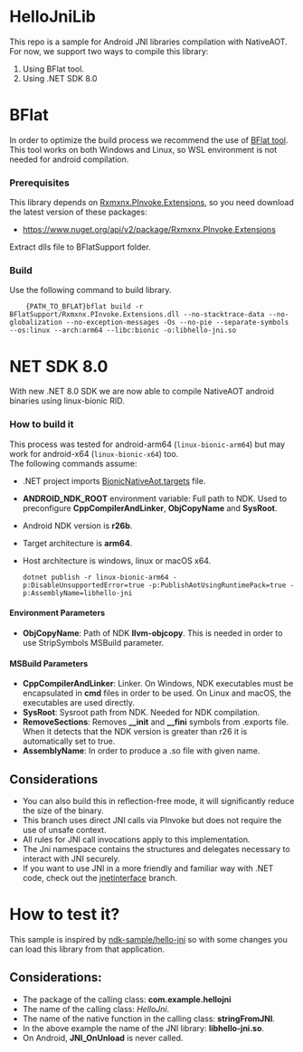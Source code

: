 # HelloJniLib

This repo is a sample for Android JNI libraries compilation with NativeAOT.
For now, we support two ways to compile this library:

1. Using BFlat tool.
2. Using .NET SDK 8.0

# BFlat

In order to optimize the build process we recommend the use of [BFlat tool](https://github.com/bflattened/bflat).
This tool works on both Windows and Linux, so WSL environment is not needed for android compilation.

### Prerequisites

This library depends on [Rxmxnx.PInvoke.Extensions](https://github.com/josephmoresena/Rxmxnx.PInvoke.Extensions), so you
need download the latest
version of these packages:

* https://www.nuget.org/api/v2/package/Rxmxnx.PInvoke.Extensions

Extract dlls file to BFlatSupport folder.

### Build

Use the following command to build library.

	    {PATH_TO_BFLAT}bflat build -r BFlatSupport/Rxmxnx.PInvoke.Extensions.dll --no-stacktrace-data --no-globalization --no-exception-messages -Os --no-pie --separate-symbols --os:linux --arch:arm64 --libc:bionic -o:libhello-jni.so

# NET SDK 8.0

With new .NET 8.0 SDK we are now able to compile NativeAOT android binaries using linux-bionic RID.

### How to build it

This process was tested for android-arm64 (`linux-bionic-arm64`) but may work for android-x64 (`linux-bionic-x64`)
too. <br/>
The following commands assume:

* .NET project imports [BionicNativeAot.targets](BionicNativeAot.targets) file.
* **ANDROID_NDK_ROOT** environment variable: Full path to NDK. Used to preconfigure **CppCompilerAndLinker**,
  **ObjCopyName** and **SysRoot**.
* Android NDK version is **r26b**.
* Target architecture is **arm64**.
* Host architecture is windows, linux or macOS x64.

      dotnet publish -r linux-bionic-arm64 -p:DisableUnsupportedError=true -p:PublishAotUsingRuntimePack=true -p:AssemblyName=libhello-jni

#### Environment Parameters

* **ObjCopyName**: Path of NDK **llvm-objcopy**. This is needed in order to use StripSymbols MSBuild parameter.

#### MSBuild Parameters

* **CppCompilerAndLinker**: Linker. On Windows, NDK executables must be encapsulated in **cmd** files in order to be used.
  On Linux and macOS, the executables are used directly.
* **SysRoot**: Sysroot path from NDK. Needed for NDK compilation.
* **RemoveSections**: Removes **__init** and **__fini** symbols from .exports file. When it detects that the NDK version
  is greater than r26 it is automatically set to true.
* **AssemblyName**: In order to produce a .so file with given name.

## Considerations

* You can also build this in reflection-free mode, it will significantly reduce the size of the binary.
* This branch uses direct JNI calls via PInvoke but does not require the use of unsafe context.
* All rules for JNI call invocations apply to this implementation.
* The Jni namespace contains the structures and delegates necessary to interact with JNI securely.
* If you want to use JNI in a more friendly and familiar way with .NET code, check out
  the [jnetinterface](https://github.com/josephmoresena/NativeAOT-AndroidHelloJniLib/tree/jnetinterface) branch.

# How to test it?

This sample is inspired by [ndk-sample/hello-jni](https://github.com/android/ndk-samples/tree/main/hello-jni) so with
some changes you can load
this library from that application. <br/>

## Considerations:

* The package of the calling class: **com.example.hellojni**
* The name of the calling class: *HelloJni*.
* The name of the native function in the calling class: **stringFromJNI**.
* In the above example the name of the JNI library: **libhello-jni.so**.
* On Android, **JNI_OnUnload** is never called.